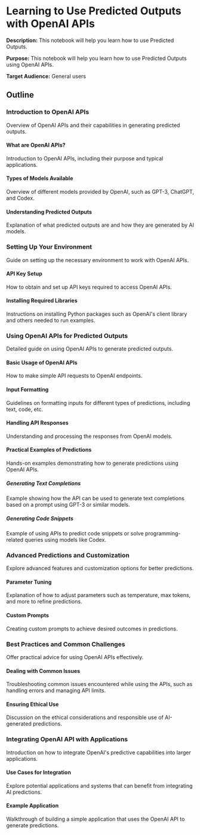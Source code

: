 # Learning to Use Predicted Outputs with OpenAI APIs

**Description:** This notebook will help you learn how to use Predicted Outputs.

**Purpose:** This notebook will help you learn how to use Predicted Outputs using OpenAI APIs.

**Target Audience:** General users

## Outline

### Introduction to OpenAI APIs

Overview of OpenAI APIs and their capabilities in generating predicted outputs.

#### What are OpenAI APIs?

Introduction to OpenAI APIs, including their purpose and typical applications.

#### Types of Models Available

Overview of different models provided by OpenAI, such as GPT-3, ChatGPT, and Codex.

#### Understanding Predicted Outputs

Explanation of what predicted outputs are and how they are generated by AI models.

### Setting Up Your Environment

Guide on setting up the necessary environment to work with OpenAI APIs.

#### API Key Setup

How to obtain and set up API keys required to access OpenAI APIs.

#### Installing Required Libraries

Instructions on installing Python packages such as OpenAI's client library and others needed to run examples.

### Using OpenAI APIs for Predicted Outputs

Detailed guide on using OpenAI APIs to generate predicted outputs.

#### Basic Usage of OpenAI APIs

How to make simple API requests to OpenAI endpoints.

#### Input Formatting

Guidelines on formatting inputs for different types of predictions, including text, code, etc.

#### Handling API Responses

Understanding and processing the responses from OpenAI models.

#### Practical Examples of Predictions

Hands-on examples demonstrating how to generate predictions using OpenAI APIs.

##### Generating Text Completions

Example showing how the API can be used to generate text completions based on a prompt using GPT-3 or similar models.

##### Generating Code Snippets

Example of using APIs to predict code snippets or solve programming-related queries using models like Codex.

### Advanced Predictions and Customization

Explore advanced features and customization options for better predictions.

#### Parameter Tuning

Explanation of how to adjust parameters such as temperature, max tokens, and more to refine predictions.

#### Custom Prompts

Creating custom prompts to achieve desired outcomes in predictions.

### Best Practices and Common Challenges

Offer practical advice for using OpenAI APIs effectively.

#### Dealing with Common Issues

Troubleshooting common issues encountered while using the APIs, such as handling errors and managing API limits.

#### Ensuring Ethical Use

Discussion on the ethical considerations and responsible use of AI-generated predictions.

### Integrating OpenAI API with Applications

Introduction on how to integrate OpenAI's predictive capabilities into larger applications.

#### Use Cases for Integration

Explore potential applications and systems that can benefit from integrating AI predictions.

#### Example Application

Walkthrough of building a simple application that uses the OpenAI API to generate predictions.

